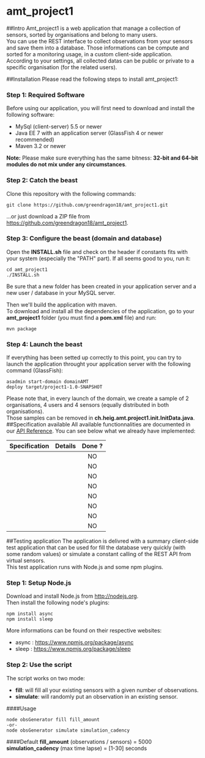 amt_project1
============

##Intro
Amt_project1 is a web application that manage a collection of sensors, sorted by organisations and belong to many users.  
You can use the REST interface to collect observations from your sensors and save them into a database. Those informations can be compute and sorted for a monitoring usage, in a custom client-side application.  
According to your settings, all collected datas can be public or private to a specific organisation (for the related users).

##Installation
Please read the following steps to install amt_project1:

### Step 1: Required Software
Before using our application, you will first need to download and install the following software:  

- MySql (client-server) 5.5 or newer  
- Java EE 7 with an application server (GlassFish 4 or newer recommended)  
- Maven 3.2 or newer

**Note:** Please make sure everything has the same bitness: **32-bit and 64-bit modules do not mix under any circumstances**.

### Step 2: Catch the beast
Clone this repository with the following commands:  

```
git clone https://github.com/greendragon18/amt_project1.git
```
...or just download a ZIP file from https://github.com/greendragon18/amt_project1.

### Step 3: Configure the beast (domain and database)
Open the **INSTALL.sh** file and check on the header if constants fits with your system (especially the "PATH" part). If all seems good to you, run it:

```
cd amt_project1
./INSTALL.sh
```  
Be sure that a new folder has been created in your application server and a new user / database in your MySQL server.  

Then we'll build the application with maven.  
To download and install all the dependencies of the application, go to your **amt_project1** folder (you must find a **pom.xml** file) and run:

```
mvn package
```

### Step 4: Launch the beast
If everything has been setted up correctly to this point, you can try to launch the application throught your application server with the following command (GlassFish):

```
asadmin start-domain domainAMT  
deploy target/project1-1.0-SNAPSHOT
```

Please note that, in every launch of the domain, we create a sample of 2 organisations, 4 users and 4 sensors (equally distributed in both organisations).  
Those samples can be removed in **ch.heig.amt.project1.init.InitData.java**.
##Specification available
All available functionnalities are documented in our [API Reference](http://greendragon18.github.io/amt_project1). You can see below what we already have implemented:

Specification               | Details                                       | Done ?
--------------------------- | :-------------------------------------------- | :----:
            |  | NO
            |  | NO
            |  | NO
            |  | NO
            |  | NO
            |  | NO
            |  | NO
            |  | NO


##Testing application
The application is delivred with a summary client-side test application that can be used for fill the database very quickly (with some random values) or simulate a constant calling of the REST API from virtual sensors.  
This test application runs with Node.js and some npm plugins.
### Step 1: Setup Node.js
Download and install Node.js from http://nodejs.org.  
Then install the following node's plugins:

```
npm install async
npm install sleep
```

More informations can be found on their respective websites:  

- async : https://www.npmjs.org/package/async  
- sleep : https://www.npmjs.org/package/sleep

### Step 2: Use the script
The script works on two mode:  

- **fill**: will fill all your existing sensors with a given number of observations.  
- **simulate**: will randomly put an observation in an existing sensor.  

####Usage

```
node obsGenerator fill fill_amount  
-or-
node obsGenerator simulate simulation_cadency
```

####Default
**fill_amount** (observations / sensors) = 5000  
**simulation_cadency** (max time lapse) = [1-30] seconds